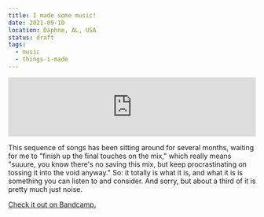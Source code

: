 ```yaml
---
title: I made some music!
date: 2021-09-10
location: Daphne, AL, USA
status: draft
tags:
  - music
  - things-i-made
---
```

<iframe style="border: 0; width: 100%; height: 120px;" src="https://bandcamp.com/EmbeddedPlayer/album=2538551780/size=large/bgcol=ffffff/linkcol=333333/tracklist=false/artwork=small/transparent=true/" loading="lazy"><a href="https://minttoothpick.bandcamp.com/album/returner-commence">Returner, Commence by minttoothpick</a></iframe>

This sequence of songs has been sitting around for several months, waiting for me to "finish up the final touches on the mix," which really means "suuure, you know there's no saving this mix, but keep procrastinating on tossing it into the void anyway." So: it totally is what it is, and what it is is something you can listen to and consider. And sorry, but about a third of it is pretty much just noise.

[Check it out on Bandcamp.](https://minttoothpick.bandcamp.com/)
